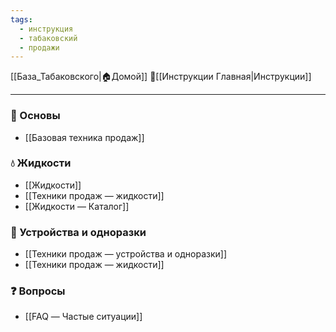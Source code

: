 ```yaml
---
tags:
  - инструкция
  - табаковский
  - продажи
---
```

[[База_Табаковского|🏠Домой]]
📁[[Инструкции Главная|Инструкции]]

---

### 📌 Основы
- [[Базовая техника продаж]]
### 💧 Жидкости
- [[Жидкости]]
- [[Техники продаж — жидкости]]
- [[Жидкости — Каталог]]

### 🔋 Устройства и одноразки
- [[Техники продаж — устройства и одноразки]]
- [[Техники продаж — жидкости]]

### ❓ Вопросы
- [[FAQ — Частые ситуации]]
